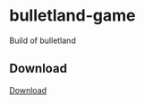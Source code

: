 # bulletland-game
Build of bulletland

## Download
[Download](https://github.com/gpiccinini21/bulletland-game/archive/refs/heads/main.zip)
